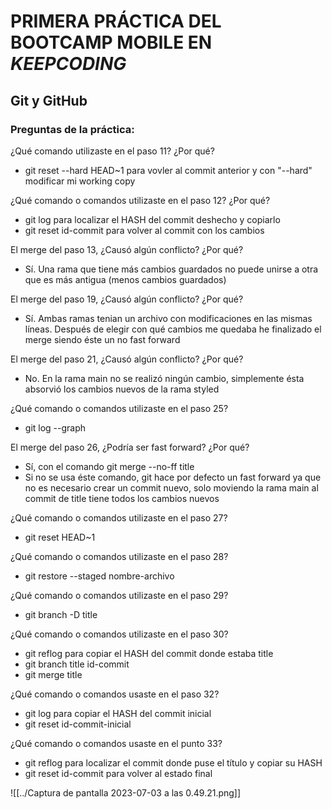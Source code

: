 # PRIMERA PRÁCTICA DEL BOOTCAMP MOBILE EN *KEEPCODING*

## Git y GitHub

### Preguntas de la práctica:

¿Qué comando utilizaste en el paso 11? ¿Por qué?
- git reset --hard HEAD~1 para vovler al commit anterior y con "--hard" 
modificar mi working copy

¿Qué comando o comandos utilizaste en el paso 12? ¿Por qué?
- git log para localizar el HASH del commit deshecho y copiarlo
- git reset id-commit para volver al commit con los cambios

El merge del paso 13, ¿Causó algún conflicto? ¿Por qué?
- Sí. Una rama que tiene más cambios guardados no puede unirse a otra que 
es más antigua (menos cambios guardados)

El merge del paso 19, ¿Causó algún conflicto? ¿Por qué?
- Sí. Ambas ramas tenian un archivo con modificaciones en las mismas 
líneas. Después de elegir con qué cambios me quedaba he finalizado el 
merge siendo éste un no fast forward 

El merge del paso 21, ¿Causó algún conflicto? ¿Por qué?
- No. En la rama main no se realizó ningún cambio, simplemente ésta 
absorvió los cambios nuevos de la rama styled

¿Qué comando o comandos utilizaste en el paso 25?
- git log --graph

El merge del paso 26, ¿Podría ser fast forward? ¿Por qué?
- Sí, con el comando git merge --no-ff title
- Si no se usa éste comando, git hace por defecto un fast forward ya que 
no es necesario crear un commit nuevo, solo moviendo la rama main al 
commit de title tiene todos los cambios nuevos

¿Qué comando o comandos utilizaste en el paso 27?
- git reset HEAD~1

¿Qué comando o comandos utilizaste en el paso 28?
- git restore --staged nombre-archivo

¿Qué comando o comandos utilizaste en el paso 29?
- git branch -D title

¿Qué comando o comandos utilizaste en el paso 30?
- git reflog para copiar el HASH del commit donde estaba title
- git branch title id-commit
- git merge title

¿Qué comando o comandos usaste en el paso 32?
- git log para copiar el HASH del commit inicial
- git reset id-commit-inicial

¿Qué comando o comandos usaste en el punto 33?
- git reflog para localizar el commit donde puse el título y copiar su 
HASH
- git reset id-commit para volver al estado final

![[../Captura de pantalla 2023-07-03 a las 0.49.21.png]]
